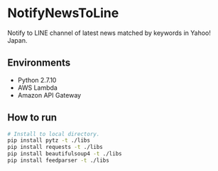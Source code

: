 # NotifyNewsToLine

Notify to LINE channel of latest news matched by keywords in Yahoo! Japan.

## Environments

- Python 2.7.10
- AWS Lambda
- Amazon API Gateway

## How to run

```sh
# Install to local directory.
pip install pytz -t ./libs
pip install requests -t ./libs
pip install beautifulsoup4 -t ./libs
pip install feedparser -t ./libs
```

